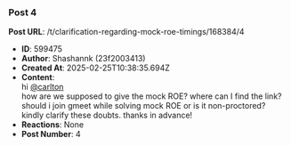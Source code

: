 ### Post 4
**Post URL**: /t/clarification-regarding-mock-roe-timings/168384/4
- **ID**: 599475
- **Author**: Shashannk (23f2003413)
- **Created At**: 2025-02-25T10:38:35.694Z
- **Content**:  
  hi <a class="mention" href="/u/carlton">@carlton</a><br>
how are we supposed to give the mock ROE? where can I find the link? should i join gmeet while solving mock ROE or is it non-proctored? kindly clarify these doubts. thanks in advance!
- **Reactions**: None
- **Post Number**: 4

